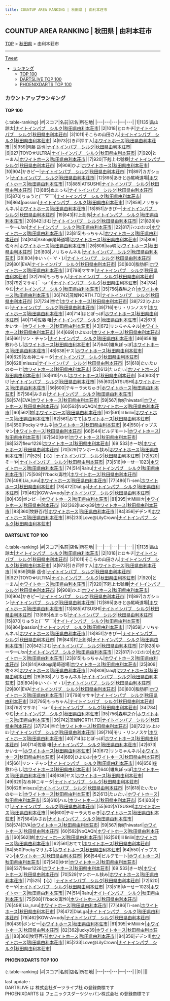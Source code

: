 ```yaml
---
title: COUNTUP AREA RANKING | 秋田県 | 由利本荘市
---
```

## COUNTUP AREA RANKING | 秋田県 | 由利本荘市

[TOP](/darts/rank/) > [秋田県](/darts/rank/秋田県/) > 由利本荘市

___

<a href="https://twitter.com/share?ref_src=twsrc%5Etfw" data-text="COUNTUP AREA RANKING | 秋田県由利本荘市" class="twitter-share-button" data-hashtags="DARTSLIVE,PHOENIXDARTS,darts,ダーツ" data-show-count="false">Tweet</a>

* [ランキング](#カウントアップランキング)
    * [TOP 100](#top-100)
    * [DARTSLIVE TOP 100](#dartslive-top-100)
    * [PHOENIXDARTS TOP 100](#phoenixdarts-top-100)

### カウントアップランキング

#### TOP 100



{:.table-ranking}
|#|スコア|名前|店名|所在地|
|---|---|---|---|---|
|1|1135|<span class="rank-name-dl">畠山 諒太</span>|<a href="https://search.dartslive.com/jp/shop/320da5fdebc107b00d9b047a20a7ba1e">ナイトインパブ　シルク</a>|<a href="/darts/rank/秋田県/由利本荘市">秋田県由利本荘市</a>|
|2|1018|<span class="rank-name-dl">ヒロキチ</span>|<a href="https://search.dartslive.com/jp/shop/320da5fdebc107b00d9b047a20a7ba1e">ナイトインパブ　シルク</a>|<a href="/darts/rank/秋田県/由利本荘市">秋田県由利本荘市</a>|
|3|1011|<span class="rank-name-dl">そこらの山田さん</span>|<a href="https://search.dartslive.com/jp/shop/320da5fdebc107b00d9b047a20a7ba1e">ナイトインパブ　シルク</a>|<a href="/darts/rank/秋田県/由利本荘市">秋田県由利本荘市</a>|
|4|973|<span class="rank-name-dl">引き戸押す人</span>|<a href="https://search.dartslive.com/jp/shop/bc7e0ec4688817dc0d9b047a20a7ba1e">ホワイトホース</a>|<a href="/darts/rank/秋田県/由利本荘市">秋田県由利本荘市</a>|
|5|959|<span class="rank-name-dl">齊藤 遥也</span>|<a href="https://search.dartslive.com/jp/shop/320da5fdebc107b00d9b047a20a7ba1e">ナイトインパブ　シルク</a>|<a href="/darts/rank/秋田県/由利本荘市">秋田県由利本荘市</a>|
|6|927|<span class="rank-name-dl">TOYO☆ULTRA</span>|<a href="https://search.dartslive.com/jp/shop/320da5fdebc107b00d9b047a20a7ba1e">ナイトインパブ　シルク</a>|<a href="/darts/rank/秋田県/由利本荘市">秋田県由利本荘市</a>|
|7|920|<span class="rank-name-dl">とーまん</span>|<a href="https://search.dartslive.com/jp/shop/bc7e0ec4688817dc0d9b047a20a7ba1e">ホワイトホース</a>|<a href="/darts/rank/秋田県/由利本荘市">秋田県由利本荘市</a>|
|7|920|<span class="rank-name-dl">下剋上七號機</span>|<a href="https://search.dartslive.com/jp/shop/320da5fdebc107b00d9b047a20a7ba1e">ナイトインパブ　シルク</a>|<a href="/darts/rank/秋田県/由利本荘市">秋田県由利本荘市</a>|
|9|908|<span class="rank-name-dl">ひよ</span>|<a href="https://search.dartslive.com/jp/shop/bc7e0ec4688817dc0d9b047a20a7ba1e">ホワイトホース</a>|<a href="/darts/rank/秋田県/由利本荘市">秋田県由利本荘市</a>|
|10|904|<span class="rank-name-dl">かきピー</span>|<a href="https://search.dartslive.com/jp/shop/320da5fdebc107b00d9b047a20a7ba1e">ナイトインパブ　シルク</a>|<a href="/darts/rank/秋田県/由利本荘市">秋田県由利本荘市</a>|
|11|897|<span class="rank-name-dl">カガシュン</span>|<a href="https://search.dartslive.com/jp/shop/320da5fdebc107b00d9b047a20a7ba1e">ナイトインパブ　シルク</a>|<a href="/darts/rank/秋田県/由利本荘市">秋田県由利本荘市</a>|
|12|895|<span class="rank-name-dl">あきと@尾崎道場</span>|<a href="https://search.dartslive.com/jp/shop/bc7e0ec4688817dc0d9b047a20a7ba1e">ホワイトホース</a>|<a href="/darts/rank/秋田県/由利本荘市">秋田県由利本荘市</a>|
|13|885|<span class="rank-name-dl">ATSUSHI</span>|<a href="https://search.dartslive.com/jp/shop/320da5fdebc107b00d9b047a20a7ba1e">ナイトインパブ　シルク</a>|<a href="/darts/rank/秋田県/由利本荘市">秋田県由利本荘市</a>|
|13|885|<span class="rank-name-dl">ぬまっち</span>|<a href="https://search.dartslive.com/jp/shop/320da5fdebc107b00d9b047a20a7ba1e">ナイトインパブ　シルク</a>|<a href="/darts/rank/秋田県/由利本荘市">秋田県由利本荘市</a>|
|15|870|<span class="rank-name-dl">りゅうと(￣▽￣)</span>|<a href="https://search.dartslive.com/jp/shop/320da5fdebc107b00d9b047a20a7ba1e">ナイトインパブ　シルク</a>|<a href="/darts/rank/秋田県/由利本荘市">秋田県由利本荘市</a>|
|16|864|<span class="rank-name-dl">passion</span>|<a href="https://search.dartslive.com/jp/shop/320da5fdebc107b00d9b047a20a7ba1e">ナイトインパブ　シルク</a>|<a href="/darts/rank/秋田県/由利本荘市">秋田県由利本荘市</a>|
|17|859|<span class="rank-name-dl">ノリちゃんネル</span>|<a href="https://search.dartslive.com/jp/shop/bc7e0ec4688817dc0d9b047a20a7ba1e">ホワイトホース</a>|<a href="/darts/rank/秋田県/由利本荘市">秋田県由利本荘市</a>|
|18|851|<span class="rank-name-dl">かきぴー</span>|<a href="https://search.dartslive.com/jp/shop/320da5fdebc107b00d9b047a20a7ba1e">ナイトインパブ　シルク</a>|<a href="/darts/rank/秋田県/由利本荘市">秋田県由利本荘市</a>|
|19|843|<span class="rank-name-dl">村上創弥</span>|<a href="https://search.dartslive.com/jp/shop/320da5fdebc107b00d9b047a20a7ba1e">ナイトインパブ　シルク</a>|<a href="/darts/rank/秋田県/由利本荘市">秋田県由利本荘市</a>|
|20|842|<span class="rank-name-dl">さむ</span>|<a href="https://search.dartslive.com/jp/shop/320da5fdebc107b00d9b047a20a7ba1e">ナイトインパブ　シルク</a>|<a href="/darts/rank/秋田県/由利本荘市">秋田県由利本荘市</a>|
|21|828|<span class="rank-name-dl">ゆーやー*Lion*</span>|<a href="https://search.dartslive.com/jp/shop/320da5fdebc107b00d9b047a20a7ba1e">ナイトインパブ　シルク</a>|<a href="/darts/rank/秋田県/由利本荘市">秋田県由利本荘市</a>|
|22|817|<span class="rank-name-dl">ﾃｨﾝｺﾝｶﾝｺﾝ</span>|<a href="https://search.dartslive.com/jp/shop/bc7e0ec4688817dc0d9b047a20a7ba1e">ホワイトホース</a>|<a href="/darts/rank/秋田県/由利本荘市">秋田県由利本荘市</a>|
|23|815|<span class="rank-name-dl">もっちゃん</span>|<a href="https://search.dartslive.com/jp/shop/bc7e0ec4688817dc0d9b047a20a7ba1e">ホワイトホース</a>|<a href="/darts/rank/秋田県/由利本荘市">秋田県由利本荘市</a>|
|24|814|<span class="rank-name-dl">Akito@尾崎道場</span>|<a href="https://search.dartslive.com/jp/shop/bc7e0ec4688817dc0d9b047a20a7ba1e">ホワイトホース</a>|<a href="/darts/rank/秋田県/由利本荘市">秋田県由利本荘市</a>|
|25|809|<span class="rank-name-dl">佐々木</span>|<a href="https://search.dartslive.com/jp/shop/bc7e0ec4688817dc0d9b047a20a7ba1e">ホワイトホース</a>|<a href="/darts/rank/秋田県/由利本荘市">秋田県由利本荘市</a>|
|26|808|<span class="rank-name-dl">taa魂</span>|<a href="https://search.dartslive.com/jp/shop/bc7e0ec4688817dc0d9b047a20a7ba1e">ホワイトホース</a>|<a href="/darts/rank/秋田県/由利本荘市">秋田県由利本荘市</a>|
|26|808|<span class="rank-name-dl">ノリちゃんネル</span>|<a href="https://search.dartslive.com/jp/shop/320da5fdebc107b00d9b047a20a7ba1e">ナイトインパブ　シルク</a>|<a href="/darts/rank/秋田県/由利本荘市">秋田県由利本荘市</a>|
|28|804|<span class="rank-name-dl">ゆいヽ(・∀・)ﾉ</span>|<a href="https://search.dartslive.com/jp/shop/320da5fdebc107b00d9b047a20a7ba1e">ナイトインパブ　シルク</a>|<a href="/darts/rank/秋田県/由利本荘市">秋田県由利本荘市</a>|
|29|801|<span class="rank-name-dl">EVA</span>|<a href="https://search.dartslive.com/jp/shop/320da5fdebc107b00d9b047a20a7ba1e">ナイトインパブ　シルク</a>|<a href="/darts/rank/秋田県/由利本荘市">秋田県由利本荘市</a>|
|30|800|<span class="rank-name-dl">脂肪肝</span>|<a href="https://search.dartslive.com/jp/shop/bc7e0ec4688817dc0d9b047a20a7ba1e">ホワイトホース</a>|<a href="/darts/rank/秋田県/由利本荘市">秋田県由利本荘市</a>|
|31|798|<span class="rank-name-dl">マサキ</span>|<a href="https://search.dartslive.com/jp/shop/320da5fdebc107b00d9b047a20a7ba1e">ナイトインパブ　シルク</a>|<a href="/darts/rank/秋田県/由利本荘市">秋田県由利本荘市</a>|
|32|795|<span class="rank-name-dl">もっちゃん</span>|<a href="https://search.dartslive.com/jp/shop/320da5fdebc107b00d9b047a20a7ba1e">ナイトインパブ　シルク</a>|<a href="/darts/rank/秋田県/由利本荘市">秋田県由利本荘市</a>|
|33|792|<span class="rank-name-dl">マサキ(｀･ω･´)</span>|<a href="https://search.dartslive.com/jp/shop/320da5fdebc107b00d9b047a20a7ba1e">ナイトインパブ　シルク</a>|<a href="/darts/rank/秋田県/由利本荘市">秋田県由利本荘市</a>|
|34|784|<span class="rank-name-dl">やむ</span>|<a href="https://search.dartslive.com/jp/shop/320da5fdebc107b00d9b047a20a7ba1e">ナイトインパブ　シルク</a>|<a href="/darts/rank/秋田県/由利本荘市">秋田県由利本荘市</a>|
|35|756|<span class="rank-name-dl">森琳之介</span>|<a href="https://search.dartslive.com/jp/shop/bc7e0ec4688817dc0d9b047a20a7ba1e">ホワイトホース</a>|<a href="/darts/rank/秋田県/由利本荘市">秋田県由利本荘市</a>|
|36|742|<span class="rank-name-dl">茂燦NORTH.TD</span>|<a href="https://search.dartslive.com/jp/shop/320da5fdebc107b00d9b047a20a7ba1e">ナイトインパブ　シルク</a>|<a href="/darts/rank/秋田県/由利本荘市">秋田県由利本荘市</a>|
|37|734|<span class="rank-name-dl">空亡</span>|<a href="https://search.dartslive.com/jp/shop/bc7e0ec4688817dc0d9b047a20a7ba1e">ホワイトホース</a>|<a href="/darts/rank/秋田県/由利本荘市">秋田県由利本荘市</a>|
|38|722|<span class="rank-name-dl">ひよﾙﾝﾙﾝ</span>|<a href="https://search.dartslive.com/jp/shop/320da5fdebc107b00d9b047a20a7ba1e">ナイトインパブ　シルク</a>|<a href="/darts/rank/秋田県/由利本荘市">秋田県由利本荘市</a>|
|39|716|<span class="rank-name-dl">モリ・リンノスケ</span>|<a href="https://search.dartslive.com/jp/shop/bc7e0ec4688817dc0d9b047a20a7ba1e">ホワイトホース</a>|<a href="/darts/rank/秋田県/由利本荘市">秋田県由利本荘市</a>|
|40|714|<span class="rank-name-dl">はとぽっぽ</span>|<a href="https://search.dartslive.com/jp/shop/bc7e0ec4688817dc0d9b047a20a7ba1e">ホワイトホース</a>|<a href="/darts/rank/秋田県/由利本荘市">秋田県由利本荘市</a>|
|40|714|<span class="rank-name-dl">佐藤 唯</span>|<a href="https://search.dartslive.com/jp/shop/320da5fdebc107b00d9b047a20a7ba1e">ナイトインパブ　シルク</a>|<a href="/darts/rank/秋田県/由利本荘市">秋田県由利本荘市</a>|
|42|673|<span class="rank-name-dl">かいせー</span>|<a href="https://search.dartslive.com/jp/shop/bc7e0ec4688817dc0d9b047a20a7ba1e">ホワイトホース</a>|<a href="/darts/rank/秋田県/由利本荘市">秋田県由利本荘市</a>|
|43|672|<span class="rank-name-dl">リンちゃんネル</span>|<a href="https://search.dartslive.com/jp/shop/bc7e0ec4688817dc0d9b047a20a7ba1e">ホワイトホース</a>|<a href="/darts/rank/秋田県/由利本荘市">秋田県由利本荘市</a>|
|44|669|<span class="rank-name-dl">ひよﾙﾝﾙﾝ</span>|<a href="https://search.dartslive.com/jp/shop/bc7e0ec4688817dc0d9b047a20a7ba1e">ホワイトホース</a>|<a href="/darts/rank/秋田県/由利本荘市">秋田県由利本荘市</a>|
|45|661|<span class="rank-name-dl">リン・チャン</span>|<a href="https://search.dartslive.com/jp/shop/320da5fdebc107b00d9b047a20a7ba1e">ナイトインパブ　シルク</a>|<a href="/darts/rank/秋田県/由利本荘市">秋田県由利本荘市</a>|
|46|656|<span class="rank-name-dl">座敷わらし</span>|<a href="https://search.dartslive.com/jp/shop/bc7e0ec4688817dc0d9b047a20a7ba1e">ホワイトホース</a>|<a href="/darts/rank/秋田県/由利本荘市">秋田県由利本荘市</a>|
|47|640|<span class="rank-name-dl">雑魚ぽっぽ</span>|<a href="https://search.dartslive.com/jp/shop/bc7e0ec4688817dc0d9b047a20a7ba1e">ホワイトホース</a>|<a href="/darts/rank/秋田県/由利本荘市">秋田県由利本荘市</a>|
|48|638|<span class="rank-name-dl">ヤス</span>|<a href="https://search.dartslive.com/jp/shop/bc7e0ec4688817dc0d9b047a20a7ba1e">ホワイトホース</a>|<a href="/darts/rank/秋田県/由利本荘市">秋田県由利本荘市</a>|
|49|629|<span class="rank-name-dl">なめ神ニキータ</span>|<a href="https://search.dartslive.com/jp/shop/320da5fdebc107b00d9b047a20a7ba1e">ナイトインパブ　シルク</a>|<a href="/darts/rank/秋田県/由利本荘市">秋田県由利本荘市</a>|
|50|628|<span class="rank-name-dl">misuzu</span>|<a href="https://search.dartslive.com/jp/shop/320da5fdebc107b00d9b047a20a7ba1e">ナイトインパブ　シルク</a>|<a href="/darts/rank/秋田県/由利本荘市">秋田県由利本荘市</a>|
|51|618|<span class="rank-name-dl">たぃたぃのゆーと</span>|<a href="https://search.dartslive.com/jp/shop/bc7e0ec4688817dc0d9b047a20a7ba1e">ホワイトホース</a>|<a href="/darts/rank/秋田県/由利本荘市">秋田県由利本荘市</a>|
|52|613|<span class="rank-name-dl">たぃたぃ</span>|<a href="https://search.dartslive.com/jp/shop/bc7e0ec4688817dc0d9b047a20a7ba1e">ホワイトホース</a>|<a href="/darts/rank/秋田県/由利本荘市">秋田県由利本荘市</a>|
|53|610|<span class="rank-name-dl">ハル</span>|<a href="https://search.dartslive.com/jp/shop/bc7e0ec4688817dc0d9b047a20a7ba1e">ホワイトホース</a>|<a href="/darts/rank/秋田県/由利本荘市">秋田県由利本荘市</a>|
|54|603|<span class="rank-name-dl">すけ</span>|<a href="https://search.dartslive.com/jp/shop/320da5fdebc107b00d9b047a20a7ba1e">ナイトインパブ　シルク</a>|<a href="/darts/rank/秋田県/由利本荘市">秋田県由利本荘市</a>|
|55|602|<span class="rank-name-dl">ATSUSHI</span>|<a href="https://search.dartslive.com/jp/shop/bc7e0ec4688817dc0d9b047a20a7ba1e">ホワイトホース</a>|<a href="/darts/rank/秋田県/由利本荘市">秋田県由利本荘市</a>|
|56|600|<span class="rank-name-dl">テキーラ大ちゅき</span>|<a href="https://search.dartslive.com/jp/shop/bc7e0ec4688817dc0d9b047a20a7ba1e">ホワイトホース</a>|<a href="/darts/rank/秋田県/由利本荘市">秋田県由利本荘市</a>|
|57|584|<span class="rank-name-dl">みさお</span>|<a href="https://search.dartslive.com/jp/shop/320da5fdebc107b00d9b047a20a7ba1e">ナイトインパブ　シルク</a>|<a href="/darts/rank/秋田県/由利本荘市">秋田県由利本荘市</a>|
|58|574|<span class="rank-name-dl">EVA</span>|<a href="https://search.dartslive.com/jp/shop/bc7e0ec4688817dc0d9b047a20a7ba1e">ホワイトホース</a>|<a href="/darts/rank/秋田県/由利本荘市">秋田県由利本荘市</a>|
|59|567|<span class="rank-name-dl">你好hiwatari</span>|<a href="https://search.dartslive.com/jp/shop/bc7e0ec4688817dc0d9b047a20a7ba1e">ホワイトホース</a>|<a href="/darts/rank/秋田県/由利本荘市">秋田県由利本荘市</a>|
|60|562|<span class="rank-name-dl">NoQAQh</span>|<a href="https://search.dartslive.com/jp/shop/bc7e0ec4688817dc0d9b047a20a7ba1e">ホワイトホース</a>|<a href="/darts/rank/秋田県/由利本荘市">秋田県由利本荘市</a>|
|60|562|<span class="rank-name-dl">娘</span>|<a href="https://search.dartslive.com/jp/shop/bc7e0ec4688817dc0d9b047a20a7ba1e">ホワイトホース</a>|<a href="/darts/rank/秋田県/由利本荘市">秋田県由利本荘市</a>|
|62|561|<span class="rank-name-dl">lil linlin</span>|<a href="https://search.dartslive.com/jp/shop/bc7e0ec4688817dc0d9b047a20a7ba1e">ホワイトホース</a>|<a href="/darts/rank/秋田県/由利本荘市">秋田県由利本荘市</a>|
|62|561|<span class="rank-name-dl">おてて</span>|<a href="https://search.dartslive.com/jp/shop/bc7e0ec4688817dc0d9b047a20a7ba1e">ホワイトホース</a>|<a href="/darts/rank/秋田県/由利本荘市">秋田県由利本荘市</a>|
|64|550|<span class="rank-name-dl">Pockyマサムネ</span>|<a href="https://search.dartslive.com/jp/shop/bc7e0ec4688817dc0d9b047a20a7ba1e">ホワイトホース</a>|<a href="/darts/rank/秋田県/由利本荘市">秋田県由利本荘市</a>|
|64|550|<span class="rank-name-dl">イップスマン</span>|<a href="https://search.dartslive.com/jp/shop/bc7e0ec4688817dc0d9b047a20a7ba1e">ホワイトホース</a>|<a href="/darts/rank/秋田県/由利本荘市">秋田県由利本荘市</a>|
|66|544|<span class="rank-name-dl">ビルデモート</span>|<a href="https://search.dartslive.com/jp/shop/bc7e0ec4688817dc0d9b047a20a7ba1e">ホワイトホース</a>|<a href="/darts/rank/秋田県/由利本荘市">秋田県由利本荘市</a>|
|67|540|<span class="rank-name-dl">ゆせ</span>|<a href="https://search.dartslive.com/jp/shop/bc7e0ec4688817dc0d9b047a20a7ba1e">ホワイトホース</a>|<a href="/darts/rank/秋田県/由利本荘市">秋田県由利本荘市</a>|
|68|537|<span class="rank-name-dl">fleur1226</span>|<a href="https://search.dartslive.com/jp/shop/bc7e0ec4688817dc0d9b047a20a7ba1e">ホワイトホース</a>|<a href="/darts/rank/秋田県/由利本荘市">秋田県由利本荘市</a>|
|69|533|<span class="rank-name-dl">きー坊</span>|<a href="https://search.dartslive.com/jp/shop/bc7e0ec4688817dc0d9b047a20a7ba1e">ホワイトホース</a>|<a href="/darts/rank/秋田県/由利本荘市">秋田県由利本荘市</a>|
|70|529|<span class="rank-name-dl">マンホール挟み</span>|<a href="https://search.dartslive.com/jp/shop/bc7e0ec4688817dc0d9b047a20a7ba1e">ホワイトホース</a>|<a href="/darts/rank/秋田県/由利本荘市">秋田県由利本荘市</a>|
|71|525|<span class="rank-name-dl">【心】</span>|<a href="https://search.dartslive.com/jp/shop/320da5fdebc107b00d9b047a20a7ba1e">ナイトインパブ　シルク</a>|<a href="/darts/rank/秋田県/由利本荘市">秋田県由利本荘市</a>|
|72|520|<span class="rank-name-dl">そーや</span>|<a href="https://search.dartslive.com/jp/shop/320da5fdebc107b00d9b047a20a7ba1e">ナイトインパブ　シルク</a>|<a href="/darts/rank/秋田県/由利本荘市">秋田県由利本荘市</a>|
|73|516|<span class="rank-name-dl">ゆーせー1023</span>|<a href="https://search.dartslive.com/jp/shop/bc7e0ec4688817dc0d9b047a20a7ba1e">ホワイトホース</a>|<a href="/darts/rank/秋田県/由利本荘市">秋田県由利本荘市</a>|
|74|514|<span class="rank-name-dl">Rairu</span>|<a href="https://search.dartslive.com/jp/shop/320da5fdebc107b00d9b047a20a7ba1e">ナイトインパブ　シルク</a>|<a href="/darts/rank/秋田県/由利本荘市">秋田県由利本荘市</a>|
|75|508|<span class="rank-name-dl">11&#x27;back(毒性)</span>|<a href="https://search.dartslive.com/jp/shop/bc7e0ec4688817dc0d9b047a20a7ba1e">ホワイトホース</a>|<a href="/darts/rank/秋田県/由利本荘市">秋田県由利本荘市</a>|
|76|498|<span class="rank-name-dl">Lia_ruru</span>|<a href="https://search.dartslive.com/jp/shop/bc7e0ec4688817dc0d9b047a20a7ba1e">ホワイトホース</a>|<a href="/darts/rank/秋田県/由利本荘市">秋田県由利本荘市</a>|
|77|486|<span class="rank-name-dl">Ti-sen</span>|<a href="https://search.dartslive.com/jp/shop/bc7e0ec4688817dc0d9b047a20a7ba1e">ホワイトホース</a>|<a href="/darts/rank/秋田県/由利本荘市">秋田県由利本荘市</a>|
|78|472|<span class="rank-name-dl">DiaLga</span>|<a href="https://search.dartslive.com/jp/shop/320da5fdebc107b00d9b047a20a7ba1e">ナイトインパブ　シルク</a>|<a href="/darts/rank/秋田県/由利本荘市">秋田県由利本荘市</a>|
|79|462|<span class="rank-name-dl">KGW-A≒ody</span>|<a href="https://search.dartslive.com/jp/shop/320da5fdebc107b00d9b047a20a7ba1e">ナイトインパブ　シルク</a>|<a href="/darts/rank/秋田県/由利本荘市">秋田県由利本荘市</a>|
|80|439|<span class="rank-name-dl">ボンビー</span>|<a href="https://search.dartslive.com/jp/shop/bc7e0ec4688817dc0d9b047a20a7ba1e">ホワイトホース</a>|<a href="/darts/rank/秋田県/由利本荘市">秋田県由利本荘市</a>|
|81|395|<span class="rank-name-dl">☆Miiiii☆</span>|<a href="https://search.dartslive.com/jp/shop/bc7e0ec4688817dc0d9b047a20a7ba1e">ホワイトホース</a>|<a href="/darts/rank/秋田県/由利本荘市">秋田県由利本荘市</a>|
|82|362|<span class="rank-name-dl">lucky39</span>|<a href="https://search.dartslive.com/jp/shop/bc7e0ec4688817dc0d9b047a20a7ba1e">ホワイトホース</a>|<a href="/darts/rank/秋田県/由利本荘市">秋田県由利本荘市</a>|
|83|360|<span class="rank-name-dl">牧野百花</span>|<a href="https://search.dartslive.com/jp/shop/bc7e0ec4688817dc0d9b047a20a7ba1e">ホワイトホース</a>|<a href="/darts/rank/秋田県/由利本荘市">秋田県由利本荘市</a>|
|84|356|<span class="rank-name-dl">デデン‼︎</span>|<a href="https://search.dartslive.com/jp/shop/bc7e0ec4688817dc0d9b047a20a7ba1e">ホワイトホース</a>|<a href="/darts/rank/秋田県/由利本荘市">秋田県由利本荘市</a>|
|85|233|<span class="rank-name-dl">Love@LilyCrown</span>|<a href="https://search.dartslive.com/jp/shop/320da5fdebc107b00d9b047a20a7ba1e">ナイトインパブ　シルク</a>|<a href="/darts/rank/秋田県/由利本荘市">秋田県由利本荘市</a>|


#### DARTSLIVE TOP 100



{:.table-ranking}
|#|スコア|名前|店名|所在地|
|---|---|---|---|---|
|1|1135|<span class="rank-name-dl">畠山 諒太</span>|<a href="https://search.dartslive.com/jp/shop/320da5fdebc107b00d9b047a20a7ba1e">ナイトインパブ　シルク</a>|<a href="/darts/rank/秋田県/由利本荘市">秋田県由利本荘市</a>|
|2|1018|<span class="rank-name-dl">ヒロキチ</span>|<a href="https://search.dartslive.com/jp/shop/320da5fdebc107b00d9b047a20a7ba1e">ナイトインパブ　シルク</a>|<a href="/darts/rank/秋田県/由利本荘市">秋田県由利本荘市</a>|
|3|1011|<span class="rank-name-dl">そこらの山田さん</span>|<a href="https://search.dartslive.com/jp/shop/320da5fdebc107b00d9b047a20a7ba1e">ナイトインパブ　シルク</a>|<a href="/darts/rank/秋田県/由利本荘市">秋田県由利本荘市</a>|
|4|973|<span class="rank-name-dl">引き戸押す人</span>|<a href="https://search.dartslive.com/jp/shop/bc7e0ec4688817dc0d9b047a20a7ba1e">ホワイトホース</a>|<a href="/darts/rank/秋田県/由利本荘市">秋田県由利本荘市</a>|
|5|959|<span class="rank-name-dl">齊藤 遥也</span>|<a href="https://search.dartslive.com/jp/shop/320da5fdebc107b00d9b047a20a7ba1e">ナイトインパブ　シルク</a>|<a href="/darts/rank/秋田県/由利本荘市">秋田県由利本荘市</a>|
|6|927|<span class="rank-name-dl">TOYO☆ULTRA</span>|<a href="https://search.dartslive.com/jp/shop/320da5fdebc107b00d9b047a20a7ba1e">ナイトインパブ　シルク</a>|<a href="/darts/rank/秋田県/由利本荘市">秋田県由利本荘市</a>|
|7|920|<span class="rank-name-dl">とーまん</span>|<a href="https://search.dartslive.com/jp/shop/bc7e0ec4688817dc0d9b047a20a7ba1e">ホワイトホース</a>|<a href="/darts/rank/秋田県/由利本荘市">秋田県由利本荘市</a>|
|7|920|<span class="rank-name-dl">下剋上七號機</span>|<a href="https://search.dartslive.com/jp/shop/320da5fdebc107b00d9b047a20a7ba1e">ナイトインパブ　シルク</a>|<a href="/darts/rank/秋田県/由利本荘市">秋田県由利本荘市</a>|
|9|908|<span class="rank-name-dl">ひよ</span>|<a href="https://search.dartslive.com/jp/shop/bc7e0ec4688817dc0d9b047a20a7ba1e">ホワイトホース</a>|<a href="/darts/rank/秋田県/由利本荘市">秋田県由利本荘市</a>|
|10|904|<span class="rank-name-dl">かきピー</span>|<a href="https://search.dartslive.com/jp/shop/320da5fdebc107b00d9b047a20a7ba1e">ナイトインパブ　シルク</a>|<a href="/darts/rank/秋田県/由利本荘市">秋田県由利本荘市</a>|
|11|897|<span class="rank-name-dl">カガシュン</span>|<a href="https://search.dartslive.com/jp/shop/320da5fdebc107b00d9b047a20a7ba1e">ナイトインパブ　シルク</a>|<a href="/darts/rank/秋田県/由利本荘市">秋田県由利本荘市</a>|
|12|895|<span class="rank-name-dl">あきと@尾崎道場</span>|<a href="https://search.dartslive.com/jp/shop/bc7e0ec4688817dc0d9b047a20a7ba1e">ホワイトホース</a>|<a href="/darts/rank/秋田県/由利本荘市">秋田県由利本荘市</a>|
|13|885|<span class="rank-name-dl">ATSUSHI</span>|<a href="https://search.dartslive.com/jp/shop/320da5fdebc107b00d9b047a20a7ba1e">ナイトインパブ　シルク</a>|<a href="/darts/rank/秋田県/由利本荘市">秋田県由利本荘市</a>|
|13|885|<span class="rank-name-dl">ぬまっち</span>|<a href="https://search.dartslive.com/jp/shop/320da5fdebc107b00d9b047a20a7ba1e">ナイトインパブ　シルク</a>|<a href="/darts/rank/秋田県/由利本荘市">秋田県由利本荘市</a>|
|15|870|<span class="rank-name-dl">りゅうと(￣▽￣)</span>|<a href="https://search.dartslive.com/jp/shop/320da5fdebc107b00d9b047a20a7ba1e">ナイトインパブ　シルク</a>|<a href="/darts/rank/秋田県/由利本荘市">秋田県由利本荘市</a>|
|16|864|<span class="rank-name-dl">passion</span>|<a href="https://search.dartslive.com/jp/shop/320da5fdebc107b00d9b047a20a7ba1e">ナイトインパブ　シルク</a>|<a href="/darts/rank/秋田県/由利本荘市">秋田県由利本荘市</a>|
|17|859|<span class="rank-name-dl">ノリちゃんネル</span>|<a href="https://search.dartslive.com/jp/shop/bc7e0ec4688817dc0d9b047a20a7ba1e">ホワイトホース</a>|<a href="/darts/rank/秋田県/由利本荘市">秋田県由利本荘市</a>|
|18|851|<span class="rank-name-dl">かきぴー</span>|<a href="https://search.dartslive.com/jp/shop/320da5fdebc107b00d9b047a20a7ba1e">ナイトインパブ　シルク</a>|<a href="/darts/rank/秋田県/由利本荘市">秋田県由利本荘市</a>|
|19|843|<span class="rank-name-dl">村上創弥</span>|<a href="https://search.dartslive.com/jp/shop/320da5fdebc107b00d9b047a20a7ba1e">ナイトインパブ　シルク</a>|<a href="/darts/rank/秋田県/由利本荘市">秋田県由利本荘市</a>|
|20|842|<span class="rank-name-dl">さむ</span>|<a href="https://search.dartslive.com/jp/shop/320da5fdebc107b00d9b047a20a7ba1e">ナイトインパブ　シルク</a>|<a href="/darts/rank/秋田県/由利本荘市">秋田県由利本荘市</a>|
|21|828|<span class="rank-name-dl">ゆーやー*Lion*</span>|<a href="https://search.dartslive.com/jp/shop/320da5fdebc107b00d9b047a20a7ba1e">ナイトインパブ　シルク</a>|<a href="/darts/rank/秋田県/由利本荘市">秋田県由利本荘市</a>|
|22|817|<span class="rank-name-dl">ﾃｨﾝｺﾝｶﾝｺﾝ</span>|<a href="https://search.dartslive.com/jp/shop/bc7e0ec4688817dc0d9b047a20a7ba1e">ホワイトホース</a>|<a href="/darts/rank/秋田県/由利本荘市">秋田県由利本荘市</a>|
|23|815|<span class="rank-name-dl">もっちゃん</span>|<a href="https://search.dartslive.com/jp/shop/bc7e0ec4688817dc0d9b047a20a7ba1e">ホワイトホース</a>|<a href="/darts/rank/秋田県/由利本荘市">秋田県由利本荘市</a>|
|24|814|<span class="rank-name-dl">Akito@尾崎道場</span>|<a href="https://search.dartslive.com/jp/shop/bc7e0ec4688817dc0d9b047a20a7ba1e">ホワイトホース</a>|<a href="/darts/rank/秋田県/由利本荘市">秋田県由利本荘市</a>|
|25|809|<span class="rank-name-dl">佐々木</span>|<a href="https://search.dartslive.com/jp/shop/bc7e0ec4688817dc0d9b047a20a7ba1e">ホワイトホース</a>|<a href="/darts/rank/秋田県/由利本荘市">秋田県由利本荘市</a>|
|26|808|<span class="rank-name-dl">taa魂</span>|<a href="https://search.dartslive.com/jp/shop/bc7e0ec4688817dc0d9b047a20a7ba1e">ホワイトホース</a>|<a href="/darts/rank/秋田県/由利本荘市">秋田県由利本荘市</a>|
|26|808|<span class="rank-name-dl">ノリちゃんネル</span>|<a href="https://search.dartslive.com/jp/shop/320da5fdebc107b00d9b047a20a7ba1e">ナイトインパブ　シルク</a>|<a href="/darts/rank/秋田県/由利本荘市">秋田県由利本荘市</a>|
|28|804|<span class="rank-name-dl">ゆいヽ(・∀・)ﾉ</span>|<a href="https://search.dartslive.com/jp/shop/320da5fdebc107b00d9b047a20a7ba1e">ナイトインパブ　シルク</a>|<a href="/darts/rank/秋田県/由利本荘市">秋田県由利本荘市</a>|
|29|801|<span class="rank-name-dl">EVA</span>|<a href="https://search.dartslive.com/jp/shop/320da5fdebc107b00d9b047a20a7ba1e">ナイトインパブ　シルク</a>|<a href="/darts/rank/秋田県/由利本荘市">秋田県由利本荘市</a>|
|30|800|<span class="rank-name-dl">脂肪肝</span>|<a href="https://search.dartslive.com/jp/shop/bc7e0ec4688817dc0d9b047a20a7ba1e">ホワイトホース</a>|<a href="/darts/rank/秋田県/由利本荘市">秋田県由利本荘市</a>|
|31|798|<span class="rank-name-dl">マサキ</span>|<a href="https://search.dartslive.com/jp/shop/320da5fdebc107b00d9b047a20a7ba1e">ナイトインパブ　シルク</a>|<a href="/darts/rank/秋田県/由利本荘市">秋田県由利本荘市</a>|
|32|795|<span class="rank-name-dl">もっちゃん</span>|<a href="https://search.dartslive.com/jp/shop/320da5fdebc107b00d9b047a20a7ba1e">ナイトインパブ　シルク</a>|<a href="/darts/rank/秋田県/由利本荘市">秋田県由利本荘市</a>|
|33|792|<span class="rank-name-dl">マサキ(｀･ω･´)</span>|<a href="https://search.dartslive.com/jp/shop/320da5fdebc107b00d9b047a20a7ba1e">ナイトインパブ　シルク</a>|<a href="/darts/rank/秋田県/由利本荘市">秋田県由利本荘市</a>|
|34|784|<span class="rank-name-dl">やむ</span>|<a href="https://search.dartslive.com/jp/shop/320da5fdebc107b00d9b047a20a7ba1e">ナイトインパブ　シルク</a>|<a href="/darts/rank/秋田県/由利本荘市">秋田県由利本荘市</a>|
|35|756|<span class="rank-name-dl">森琳之介</span>|<a href="https://search.dartslive.com/jp/shop/bc7e0ec4688817dc0d9b047a20a7ba1e">ホワイトホース</a>|<a href="/darts/rank/秋田県/由利本荘市">秋田県由利本荘市</a>|
|36|742|<span class="rank-name-dl">茂燦NORTH.TD</span>|<a href="https://search.dartslive.com/jp/shop/320da5fdebc107b00d9b047a20a7ba1e">ナイトインパブ　シルク</a>|<a href="/darts/rank/秋田県/由利本荘市">秋田県由利本荘市</a>|
|37|734|<span class="rank-name-dl">空亡</span>|<a href="https://search.dartslive.com/jp/shop/bc7e0ec4688817dc0d9b047a20a7ba1e">ホワイトホース</a>|<a href="/darts/rank/秋田県/由利本荘市">秋田県由利本荘市</a>|
|38|722|<span class="rank-name-dl">ひよﾙﾝﾙﾝ</span>|<a href="https://search.dartslive.com/jp/shop/320da5fdebc107b00d9b047a20a7ba1e">ナイトインパブ　シルク</a>|<a href="/darts/rank/秋田県/由利本荘市">秋田県由利本荘市</a>|
|39|716|<span class="rank-name-dl">モリ・リンノスケ</span>|<a href="https://search.dartslive.com/jp/shop/bc7e0ec4688817dc0d9b047a20a7ba1e">ホワイトホース</a>|<a href="/darts/rank/秋田県/由利本荘市">秋田県由利本荘市</a>|
|40|714|<span class="rank-name-dl">はとぽっぽ</span>|<a href="https://search.dartslive.com/jp/shop/bc7e0ec4688817dc0d9b047a20a7ba1e">ホワイトホース</a>|<a href="/darts/rank/秋田県/由利本荘市">秋田県由利本荘市</a>|
|40|714|<span class="rank-name-dl">佐藤 唯</span>|<a href="https://search.dartslive.com/jp/shop/320da5fdebc107b00d9b047a20a7ba1e">ナイトインパブ　シルク</a>|<a href="/darts/rank/秋田県/由利本荘市">秋田県由利本荘市</a>|
|42|673|<span class="rank-name-dl">かいせー</span>|<a href="https://search.dartslive.com/jp/shop/bc7e0ec4688817dc0d9b047a20a7ba1e">ホワイトホース</a>|<a href="/darts/rank/秋田県/由利本荘市">秋田県由利本荘市</a>|
|43|672|<span class="rank-name-dl">リンちゃんネル</span>|<a href="https://search.dartslive.com/jp/shop/bc7e0ec4688817dc0d9b047a20a7ba1e">ホワイトホース</a>|<a href="/darts/rank/秋田県/由利本荘市">秋田県由利本荘市</a>|
|44|669|<span class="rank-name-dl">ひよﾙﾝﾙﾝ</span>|<a href="https://search.dartslive.com/jp/shop/bc7e0ec4688817dc0d9b047a20a7ba1e">ホワイトホース</a>|<a href="/darts/rank/秋田県/由利本荘市">秋田県由利本荘市</a>|
|45|661|<span class="rank-name-dl">リン・チャン</span>|<a href="https://search.dartslive.com/jp/shop/320da5fdebc107b00d9b047a20a7ba1e">ナイトインパブ　シルク</a>|<a href="/darts/rank/秋田県/由利本荘市">秋田県由利本荘市</a>|
|46|656|<span class="rank-name-dl">座敷わらし</span>|<a href="https://search.dartslive.com/jp/shop/bc7e0ec4688817dc0d9b047a20a7ba1e">ホワイトホース</a>|<a href="/darts/rank/秋田県/由利本荘市">秋田県由利本荘市</a>|
|47|640|<span class="rank-name-dl">雑魚ぽっぽ</span>|<a href="https://search.dartslive.com/jp/shop/bc7e0ec4688817dc0d9b047a20a7ba1e">ホワイトホース</a>|<a href="/darts/rank/秋田県/由利本荘市">秋田県由利本荘市</a>|
|48|638|<span class="rank-name-dl">ヤス</span>|<a href="https://search.dartslive.com/jp/shop/bc7e0ec4688817dc0d9b047a20a7ba1e">ホワイトホース</a>|<a href="/darts/rank/秋田県/由利本荘市">秋田県由利本荘市</a>|
|49|629|<span class="rank-name-dl">なめ神ニキータ</span>|<a href="https://search.dartslive.com/jp/shop/320da5fdebc107b00d9b047a20a7ba1e">ナイトインパブ　シルク</a>|<a href="/darts/rank/秋田県/由利本荘市">秋田県由利本荘市</a>|
|50|628|<span class="rank-name-dl">misuzu</span>|<a href="https://search.dartslive.com/jp/shop/320da5fdebc107b00d9b047a20a7ba1e">ナイトインパブ　シルク</a>|<a href="/darts/rank/秋田県/由利本荘市">秋田県由利本荘市</a>|
|51|618|<span class="rank-name-dl">たぃたぃのゆーと</span>|<a href="https://search.dartslive.com/jp/shop/bc7e0ec4688817dc0d9b047a20a7ba1e">ホワイトホース</a>|<a href="/darts/rank/秋田県/由利本荘市">秋田県由利本荘市</a>|
|52|613|<span class="rank-name-dl">たぃたぃ</span>|<a href="https://search.dartslive.com/jp/shop/bc7e0ec4688817dc0d9b047a20a7ba1e">ホワイトホース</a>|<a href="/darts/rank/秋田県/由利本荘市">秋田県由利本荘市</a>|
|53|610|<span class="rank-name-dl">ハル</span>|<a href="https://search.dartslive.com/jp/shop/bc7e0ec4688817dc0d9b047a20a7ba1e">ホワイトホース</a>|<a href="/darts/rank/秋田県/由利本荘市">秋田県由利本荘市</a>|
|54|603|<span class="rank-name-dl">すけ</span>|<a href="https://search.dartslive.com/jp/shop/320da5fdebc107b00d9b047a20a7ba1e">ナイトインパブ　シルク</a>|<a href="/darts/rank/秋田県/由利本荘市">秋田県由利本荘市</a>|
|55|602|<span class="rank-name-dl">ATSUSHI</span>|<a href="https://search.dartslive.com/jp/shop/bc7e0ec4688817dc0d9b047a20a7ba1e">ホワイトホース</a>|<a href="/darts/rank/秋田県/由利本荘市">秋田県由利本荘市</a>|
|56|600|<span class="rank-name-dl">テキーラ大ちゅき</span>|<a href="https://search.dartslive.com/jp/shop/bc7e0ec4688817dc0d9b047a20a7ba1e">ホワイトホース</a>|<a href="/darts/rank/秋田県/由利本荘市">秋田県由利本荘市</a>|
|57|584|<span class="rank-name-dl">みさお</span>|<a href="https://search.dartslive.com/jp/shop/320da5fdebc107b00d9b047a20a7ba1e">ナイトインパブ　シルク</a>|<a href="/darts/rank/秋田県/由利本荘市">秋田県由利本荘市</a>|
|58|574|<span class="rank-name-dl">EVA</span>|<a href="https://search.dartslive.com/jp/shop/bc7e0ec4688817dc0d9b047a20a7ba1e">ホワイトホース</a>|<a href="/darts/rank/秋田県/由利本荘市">秋田県由利本荘市</a>|
|59|567|<span class="rank-name-dl">你好hiwatari</span>|<a href="https://search.dartslive.com/jp/shop/bc7e0ec4688817dc0d9b047a20a7ba1e">ホワイトホース</a>|<a href="/darts/rank/秋田県/由利本荘市">秋田県由利本荘市</a>|
|60|562|<span class="rank-name-dl">NoQAQh</span>|<a href="https://search.dartslive.com/jp/shop/bc7e0ec4688817dc0d9b047a20a7ba1e">ホワイトホース</a>|<a href="/darts/rank/秋田県/由利本荘市">秋田県由利本荘市</a>|
|60|562|<span class="rank-name-dl">娘</span>|<a href="https://search.dartslive.com/jp/shop/bc7e0ec4688817dc0d9b047a20a7ba1e">ホワイトホース</a>|<a href="/darts/rank/秋田県/由利本荘市">秋田県由利本荘市</a>|
|62|561|<span class="rank-name-dl">lil linlin</span>|<a href="https://search.dartslive.com/jp/shop/bc7e0ec4688817dc0d9b047a20a7ba1e">ホワイトホース</a>|<a href="/darts/rank/秋田県/由利本荘市">秋田県由利本荘市</a>|
|62|561|<span class="rank-name-dl">おてて</span>|<a href="https://search.dartslive.com/jp/shop/bc7e0ec4688817dc0d9b047a20a7ba1e">ホワイトホース</a>|<a href="/darts/rank/秋田県/由利本荘市">秋田県由利本荘市</a>|
|64|550|<span class="rank-name-dl">Pockyマサムネ</span>|<a href="https://search.dartslive.com/jp/shop/bc7e0ec4688817dc0d9b047a20a7ba1e">ホワイトホース</a>|<a href="/darts/rank/秋田県/由利本荘市">秋田県由利本荘市</a>|
|64|550|<span class="rank-name-dl">イップスマン</span>|<a href="https://search.dartslive.com/jp/shop/bc7e0ec4688817dc0d9b047a20a7ba1e">ホワイトホース</a>|<a href="/darts/rank/秋田県/由利本荘市">秋田県由利本荘市</a>|
|66|544|<span class="rank-name-dl">ビルデモート</span>|<a href="https://search.dartslive.com/jp/shop/bc7e0ec4688817dc0d9b047a20a7ba1e">ホワイトホース</a>|<a href="/darts/rank/秋田県/由利本荘市">秋田県由利本荘市</a>|
|67|540|<span class="rank-name-dl">ゆせ</span>|<a href="https://search.dartslive.com/jp/shop/bc7e0ec4688817dc0d9b047a20a7ba1e">ホワイトホース</a>|<a href="/darts/rank/秋田県/由利本荘市">秋田県由利本荘市</a>|
|68|537|<span class="rank-name-dl">fleur1226</span>|<a href="https://search.dartslive.com/jp/shop/bc7e0ec4688817dc0d9b047a20a7ba1e">ホワイトホース</a>|<a href="/darts/rank/秋田県/由利本荘市">秋田県由利本荘市</a>|
|69|533|<span class="rank-name-dl">きー坊</span>|<a href="https://search.dartslive.com/jp/shop/bc7e0ec4688817dc0d9b047a20a7ba1e">ホワイトホース</a>|<a href="/darts/rank/秋田県/由利本荘市">秋田県由利本荘市</a>|
|70|529|<span class="rank-name-dl">マンホール挟み</span>|<a href="https://search.dartslive.com/jp/shop/bc7e0ec4688817dc0d9b047a20a7ba1e">ホワイトホース</a>|<a href="/darts/rank/秋田県/由利本荘市">秋田県由利本荘市</a>|
|71|525|<span class="rank-name-dl">【心】</span>|<a href="https://search.dartslive.com/jp/shop/320da5fdebc107b00d9b047a20a7ba1e">ナイトインパブ　シルク</a>|<a href="/darts/rank/秋田県/由利本荘市">秋田県由利本荘市</a>|
|72|520|<span class="rank-name-dl">そーや</span>|<a href="https://search.dartslive.com/jp/shop/320da5fdebc107b00d9b047a20a7ba1e">ナイトインパブ　シルク</a>|<a href="/darts/rank/秋田県/由利本荘市">秋田県由利本荘市</a>|
|73|516|<span class="rank-name-dl">ゆーせー1023</span>|<a href="https://search.dartslive.com/jp/shop/bc7e0ec4688817dc0d9b047a20a7ba1e">ホワイトホース</a>|<a href="/darts/rank/秋田県/由利本荘市">秋田県由利本荘市</a>|
|74|514|<span class="rank-name-dl">Rairu</span>|<a href="https://search.dartslive.com/jp/shop/320da5fdebc107b00d9b047a20a7ba1e">ナイトインパブ　シルク</a>|<a href="/darts/rank/秋田県/由利本荘市">秋田県由利本荘市</a>|
|75|508|<span class="rank-name-dl">11&#x27;back(毒性)</span>|<a href="https://search.dartslive.com/jp/shop/bc7e0ec4688817dc0d9b047a20a7ba1e">ホワイトホース</a>|<a href="/darts/rank/秋田県/由利本荘市">秋田県由利本荘市</a>|
|76|498|<span class="rank-name-dl">Lia_ruru</span>|<a href="https://search.dartslive.com/jp/shop/bc7e0ec4688817dc0d9b047a20a7ba1e">ホワイトホース</a>|<a href="/darts/rank/秋田県/由利本荘市">秋田県由利本荘市</a>|
|77|486|<span class="rank-name-dl">Ti-sen</span>|<a href="https://search.dartslive.com/jp/shop/bc7e0ec4688817dc0d9b047a20a7ba1e">ホワイトホース</a>|<a href="/darts/rank/秋田県/由利本荘市">秋田県由利本荘市</a>|
|78|472|<span class="rank-name-dl">DiaLga</span>|<a href="https://search.dartslive.com/jp/shop/320da5fdebc107b00d9b047a20a7ba1e">ナイトインパブ　シルク</a>|<a href="/darts/rank/秋田県/由利本荘市">秋田県由利本荘市</a>|
|79|462|<span class="rank-name-dl">KGW-A≒ody</span>|<a href="https://search.dartslive.com/jp/shop/320da5fdebc107b00d9b047a20a7ba1e">ナイトインパブ　シルク</a>|<a href="/darts/rank/秋田県/由利本荘市">秋田県由利本荘市</a>|
|80|439|<span class="rank-name-dl">ボンビー</span>|<a href="https://search.dartslive.com/jp/shop/bc7e0ec4688817dc0d9b047a20a7ba1e">ホワイトホース</a>|<a href="/darts/rank/秋田県/由利本荘市">秋田県由利本荘市</a>|
|81|395|<span class="rank-name-dl">☆Miiiii☆</span>|<a href="https://search.dartslive.com/jp/shop/bc7e0ec4688817dc0d9b047a20a7ba1e">ホワイトホース</a>|<a href="/darts/rank/秋田県/由利本荘市">秋田県由利本荘市</a>|
|82|362|<span class="rank-name-dl">lucky39</span>|<a href="https://search.dartslive.com/jp/shop/bc7e0ec4688817dc0d9b047a20a7ba1e">ホワイトホース</a>|<a href="/darts/rank/秋田県/由利本荘市">秋田県由利本荘市</a>|
|83|360|<span class="rank-name-dl">牧野百花</span>|<a href="https://search.dartslive.com/jp/shop/bc7e0ec4688817dc0d9b047a20a7ba1e">ホワイトホース</a>|<a href="/darts/rank/秋田県/由利本荘市">秋田県由利本荘市</a>|
|84|356|<span class="rank-name-dl">デデン‼︎</span>|<a href="https://search.dartslive.com/jp/shop/bc7e0ec4688817dc0d9b047a20a7ba1e">ホワイトホース</a>|<a href="/darts/rank/秋田県/由利本荘市">秋田県由利本荘市</a>|
|85|233|<span class="rank-name-dl">Love@LilyCrown</span>|<a href="https://search.dartslive.com/jp/shop/320da5fdebc107b00d9b047a20a7ba1e">ナイトインパブ　シルク</a>|<a href="/darts/rank/秋田県/由利本荘市">秋田県由利本荘市</a>|


#### PHOENIXDARTS TOP 100



{:.table-ranking}
|#|スコア|名前|店名|所在地|
|---|---|---|---|---|
||0|<span class="rank-name-dl"> </span>|<a href=""></a>|<a href="/darts/rank//"></a>|


<div class="footer border-top border-gray-light mt-5 pt-3 text-right text-gray">
    last update : <span style="font-weight: italic" id="foot_last_modified"></span><br />
    DARTSLIVE は 株式会社ダーツライブ社 の登録商標です<br />
    PHOENIXDARTS は フェニックスダーツジャパン株式会社 の登録商標です<br />
</div>

<script src="https://cdnjs.cloudflare.com/ajax/libs/jquery.tablesorter/2.31.3/js/jquery.tablesorter.min.js" integrity="sha512-qzgd5cYSZcosqpzpn7zF2ZId8f/8CHmFKZ8j7mU4OUXTNRd5g+ZHBPsgKEwoqxCtdQvExE5LprwwPAgoicguNg==" crossorigin="anonymous" referrerpolicy="no-referrer"></script>
<link rel="stylesheet" href="https://cdnjs.cloudflare.com/ajax/libs/jquery.tablesorter/2.31.3/css/theme.default.min.css" integrity="sha512-wghhOJkjQX0Lh3NSWvNKeZ0ZpNn+SPVXX1Qyc9OCaogADktxrBiBdKGDoqVUOyhStvMBmJQ8ZdMHiR3wuEq8+w==" crossorigin="anonymous" referrerpolicy="no-referrer" />
<script>
$(function() {
    $(".table-ranking").tablesorter({sortList:[[0, 0]]});
    $("#foot_last_modified").text(formatDate(new Date(document.lastModified), 'yyyy-MM-dd HH:mm:ss'));
});
</script>

<script async src="https://platform.twitter.com/widgets.js" charset="utf-8"></script>
